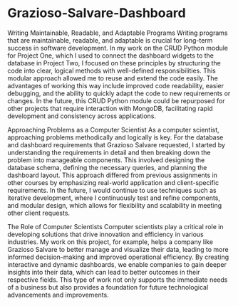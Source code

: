 # Grazioso-Salvare-Dashboard
Writing Maintainable, Readable, and Adaptable Programs
Writing programs that are maintainable, readable, and adaptable is crucial for long-term success in software development. In my work on the CRUD Python module for Project One, which I used to connect the dashboard widgets to the database in Project Two, I focused on these principles by structuring the code into clear, logical methods with well-defined responsibilities. This modular approach allowed me to reuse and extend the code easily. The advantages of working this way include improved code readability, easier debugging, and the ability to quickly adapt the code to new requirements or changes. In the future, this CRUD Python module could be repurposed for other projects that require interaction with MongoDB, facilitating rapid development and consistency across applications.

Approaching Problems as a Computer Scientist
As a computer scientist, approaching problems methodically and logically is key. For the database and dashboard requirements that Grazioso Salvare requested, I started by understanding the requirements in detail and then breaking down the problem into manageable components. This involved designing the database schema, defining the necessary queries, and planning the dashboard layout. This approach differed from previous assignments in other courses by emphasizing real-world application and client-specific requirements. In the future, I would continue to use techniques such as iterative development, where I continuously test and refine components, and modular design, which allows for flexibility and scalability in meeting other client requests.

The Role of Computer Scientists
Computer scientists play a critical role in developing solutions that drive innovation and efficiency in various industries. My work on this project, for example, helps a company like Grazioso Salvare to better manage and visualize their data, leading to more informed decision-making and improved operational efficiency. By creating interactive and dynamic dashboards, we enable companies to gain deeper insights into their data, which can lead to better outcomes in their respective fields. This type of work not only supports the immediate needs of a business but also provides a foundation for future technological advancements and improvements.
